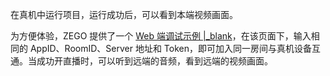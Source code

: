 在真机中运行项目，运行成功后，可以看到本端视频画面。

为方便体验，ZEGO 提供了一个 [Web 端调试示例 \|_blank](https://zegodev.gitee.io/zego-express-webrtc-sample/assistDev/index.html)，在该页面下，输入相同的 AppID、RoomID、Server 地址和 Token，即可加入同一房间与真机设备互通。当成功开直播时，可以听到远端的音频，看到远端的视频画面。
